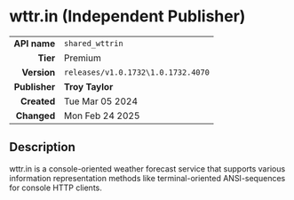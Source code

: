 # wttr.in (Independent Publisher)
| | |
|-:|-|
|**API name**|`shared_wttrin`|
|**Tier**|Premium|
|**Version**|`releases/v1.0.1732\1.0.1732.4070`|
|**Publisher**|**Troy Taylor**|
|**Created**|Tue Mar 05 2024|
|**Changed**|Mon Feb 24 2025|

## Description
wttr.in is a console-oriented weather forecast service that supports various information representation methods like terminal-oriented ANSI-sequences for console HTTP clients.
